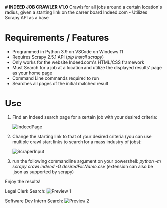 **# INDEED JOB CRAWLER V1.0**
Crawls for all jobs around a certain location's radius, given a starting link on the career board Indeed.com - Utilizes Scrapy API as a base

# Requirements / Features
  - Programmed in Python 3.9 on VSCode on Windows 11
  - Requires Scrapy 2.5.1 API (_pip install scrapy_)
  - Only works for the website Indeed.com's HTML/CSS framework
  - Must Search for a job at a location and utilize the displayed results' page as your home page
  - Command Line commands required to run
  - Searches all pages of the initial matched result
  
# Use
1) Find an Indeed search page for a certain job with your desired criteria:

    ![IndeedPage](https://user-images.githubusercontent.com/56315562/148318596-133ffe9c-5557-456b-b1be-2244e7cc5a50.jpg)


2) Change the starting link to that of your desired criteria (you can use multiple crawl start links to search for a mass industry of jobs):

    ![ScraperInput](https://user-images.githubusercontent.com/56315562/148316881-fe3ce5eb-8d84-4c91-83cd-6927537f4ef6.jpg)

3) run the following commandline argument on your powershell:   _python -m scrapy crawl indeed -O desiredFileName.csv_  (extension can also be .json as supported by scrapy)

  Enjoy the results!
  
  Legal Clerk Search:
  ![Preview 1](https://user-images.githubusercontent.com/56315562/148318391-6224a27a-e0fe-4907-b151-c7a6b4472408.jpg)
  
  Software Dev Intern Search:
  ![Preview 2](https://user-images.githubusercontent.com/56315562/148318399-deaf8c2c-51c4-4cd8-b4c5-1799863eb56f.jpg)
